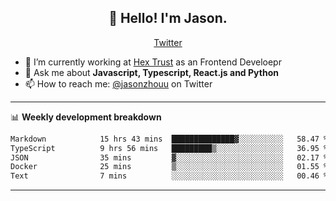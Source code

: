 <h2 align="center">👋 Hello! I'm Jason.</h2>
<p align="center">
  <a href="https://twitter.com/jasonzhouu">Twitter</a>
</p>


- 🔭 I’m currently working at [Hex Trust](https://hextrust.com/) as an Frontend Develoepr
- 💬 Ask me about **Javascript, Typescript, React.js and Python**
- 📫 How to reach me: [@jasonzhouu](https://twitter.com/jasonzhouu) on Twitter

-------

📊 **Weekly development breakdown**
<!--START_SECTION:waka-->

```txt
Markdown            15 hrs 43 mins  ██████████████▓░░░░░░░░░░   58.47 %
TypeScript          9 hrs 56 mins   █████████▒░░░░░░░░░░░░░░░   36.95 %
JSON                35 mins         ▓░░░░░░░░░░░░░░░░░░░░░░░░   02.17 %
Docker              25 mins         ▒░░░░░░░░░░░░░░░░░░░░░░░░   01.55 %
Text                7 mins          ░░░░░░░░░░░░░░░░░░░░░░░░░   00.46 %
```

<!--END_SECTION:waka-->

-------
